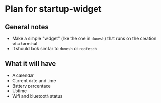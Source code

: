 # Plan for startup-widget

## General notes
- Make a simple "widget" (like the one in `dunesh`) that runs on the creation of a terminal
- It should look similar to `dunesh` or `neofetch`
## What it will have
- A calendar
- Current date and time
- Battery percentage
- Uptime
- Wifi and bluetooth status

